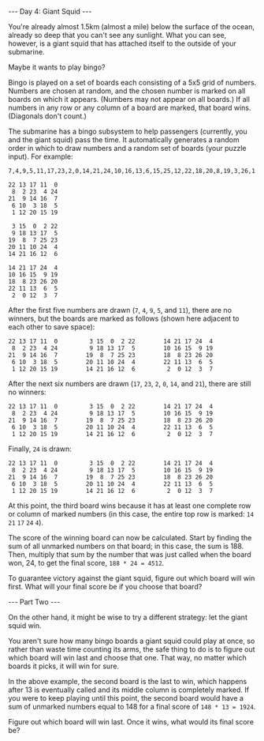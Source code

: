 --- Day 4: Giant Squid ---

You're already almost 1.5km (almost a mile) below the surface of the ocean,
already so deep that you can't see any sunlight. What you can see, however, is
a giant squid that has attached itself to the outside of your submarine.

Maybe it wants to play bingo?

Bingo is played on a set of boards each consisting of a 5x5 grid of numbers.
Numbers are chosen at random, and the chosen number is marked on all boards on
which it appears. (Numbers may not appear on all boards.) If all numbers in any
row or any column of a board are marked, that board wins. (Diagonals don't
count.)

The submarine has a bingo subsystem to help passengers (currently, you and the
giant squid) pass the time. It automatically generates a random order in which
to draw numbers and a random set of boards (your puzzle input). For example:

```
7,4,9,5,11,17,23,2,0,14,21,24,10,16,13,6,15,25,12,22,18,20,8,19,3,26,1

22 13 17 11  0
 8  2 23  4 24
21  9 14 16  7
 6 10  3 18  5
 1 12 20 15 19

 3 15  0  2 22
 9 18 13 17  5
19  8  7 25 23
20 11 10 24  4
14 21 16 12  6

14 21 17 24  4
10 16 15  9 19
18  8 23 26 20
22 11 13  6  5
 2  0 12  3  7
```

After the first five numbers are drawn (`7`, `4`, `9`, `5`, and `11`), there are no
winners, but the boards are marked as follows (shown here adjacent to each
other to save space):

```
22 13 17 11  0         3 15  0  2 22        14 21 17 24  4
 8  2 23  4 24         9 18 13 17  5        10 16 15  9 19
21  9 14 16  7        19  8  7 25 23        18  8 23 26 20
 6 10  3 18  5        20 11 10 24  4        22 11 13  6  5
 1 12 20 15 19        14 21 16 12  6         2  0 12  3  7
```

After the next six numbers are drawn (`17`, `23`, `2`, `0`, `14`, and `21`), there are
still no winners:

```
22 13 17 11  0         3 15  0  2 22        14 21 17 24  4
 8  2 23  4 24         9 18 13 17  5        10 16 15  9 19
21  9 14 16  7        19  8  7 25 23        18  8 23 26 20
 6 10  3 18  5        20 11 10 24  4        22 11 13  6  5
 1 12 20 15 19        14 21 16 12  6         2  0 12  3  7
```

Finally, `24` is drawn:

```
22 13 17 11  0         3 15  0  2 22        14 21 17 24  4
 8  2 23  4 24         9 18 13 17  5        10 16 15  9 19
21  9 14 16  7        19  8  7 25 23        18  8 23 26 20
 6 10  3 18  5        20 11 10 24  4        22 11 13  6  5
 1 12 20 15 19        14 21 16 12  6         2  0 12  3  7
```

At this point, the third board wins because it has at least one complete row or
column of marked numbers (in this case, the entire top row is marked: `14` `21` `17`
`24` `4`).

The score of the winning board can now be calculated. Start by finding the sum
of all unmarked numbers on that board; in this case, the sum is 188. Then,
multiply that sum by the number that was just called when the board won, 24, to
get the final score, `188 * 24 = 4512`.

To guarantee victory against the giant squid, figure out which board will win
first. What will your final score be if you choose that board?

--- Part Two ---

On the other hand, it might be wise to try a different strategy: let the giant
squid win.

You aren't sure how many bingo boards a giant squid could play at once, so
rather than waste time counting its arms, the safe thing to do is to figure out
which board will win last and choose that one. That way, no matter which boards
it picks, it will win for sure.

In the above example, the second board is the last to win, which happens after
13 is eventually called and its middle column is completely marked. If you were
to keep playing until this point, the second board would have a sum of unmarked
numbers equal to 148 for a final score of `148 * 13 = 1924`.

Figure out which board will win last. Once it wins, what would its final score
be?
